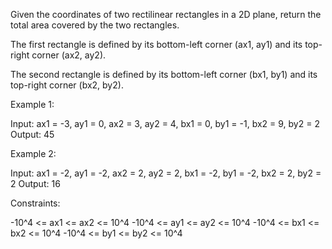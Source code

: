 Given the coordinates of two rectilinear rectangles in a 2D plane, return the
total area covered by the two rectangles.

The first rectangle is defined by its bottom-left corner (ax1, ay1) and its
top-right corner (ax2, ay2).

The second rectangle is defined by its bottom-left corner (bx1, by1) and its
top-right corner (bx2, by2).


Example 1:


Input: ax1 = -3, ay1 = 0, ax2 = 3, ay2 = 4, bx1 = 0, by1 = -1, bx2 = 9, by2 =
2
Output: 45


Example 2:


Input: ax1 = -2, ay1 = -2, ax2 = 2, ay2 = 2, bx1 = -2, by1 = -2, bx2 = 2, by2
= 2
Output: 16



Constraints:


-10^4 <= ax1 <= ax2 <= 10^4
-10^4 <= ay1 <= ay2 <= 10^4
-10^4 <= bx1 <= bx2 <= 10^4
-10^4 <= by1 <= by2 <= 10^4




